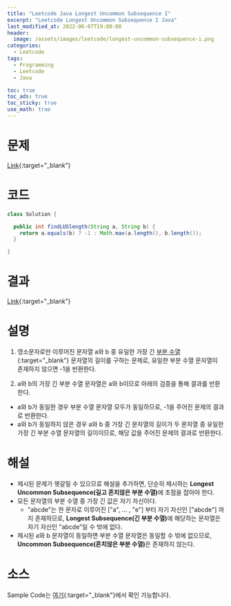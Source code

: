 ```yaml
---
title: "Leetcode Java Longest Uncommon Subsequence I"
excerpt: "Leetcode Longest Uncommon Subsequence I Java"
last_modified_at: 2022-06-07T19:00:00
header:
  image: /assets/images/leetcode/longest-uncommon-subsequence-i.png
categories:
  - Leetcode
tags:
  - Programming
  - Leetcode
  - Java

toc: true
toc_ads: true
toc_sticky: true
use_math: true
---
```

# 문제
[Link](https://leetcode.com/problems/longest-uncommon-subsequence-i/){:target="_blank"}

# 코드
```java
class Solution {

  public int findLUSlength(String a, String b) {
    return a.equals(b) ? -1 : Math.max(a.length(), b.length());
  }

}
```

# 결과
[Link](https://leetcode.com/submissions/detail/716416214/){:target="_blank"}

# 설명
1. 영소문자로만 이루어진 문자열 a와 b 중 유일한 가장 긴 [부분 수열](https://en.wikipedia.org/wiki/Subsequence){:target="_blank"} 문자열의 길이를 구하는 문제로, 유일한 부분 수열 문자열이 존재하지 않으면 -1을 반환한다.

2. a와 b의 가장 긴 부분 수열 문자열은 a와 b이므로 아래의 검증을 통해 결과를 반환한다.
- a와 b가 동일한 경우 부분 수열 문자열 모두가 동일하므로, -1을 주어진 문제의 결과로 반환한다.
- a와 b가 동일하지 않은 경우 a와 b 중 가장 긴 문자열의 길이가 두 문자열 중 유일한 가장 긴 부분 수열 문자열의 길이이므로, 해당 값을 주어진 문제의 결과로 반환한다.

# 해설
- 제시된 문제가 헷갈릴 수 있으므로 해설을 추가하면, 단순히 제시하는 <b>Longest Uncommon Subsequence(길고 흔치않은 부분 수열)</b>에 초점을 잡아야 한다.
- 모든 문자열의 부분 수열 중 가장 긴 값은 자기 자신이다.
  - "abcde"는 한 문자로 이루어진 ["a", ... , "e"] 부터 자기 자신인 ["abcde"] 까지 존재하므로, <b>Longest Subsequence(긴 부분 수열)</b>에 해당하는 문자열은 자기 자신인 "abcde"일 수 밖에 없다.
- 제시된 a와 b 문자열이 동일하면 부분 수열 문자열은 동일할 수 밖에 없으므로, <b>Uncommon Subsequence(흔치않은 부분 수열)</b>은 존재하지 않는다.

# 소스
Sample Code는 [여기](https://github.com/GracefulSoul/leetcode/blob/master/src/main/java/gracefulsoul/problems/LongestUncommonSubsequenceI.java){:target="_blank"}에서 확인 가능합니다.